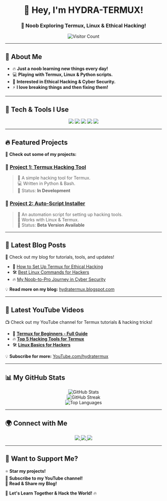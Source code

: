 <h1 align="center">👋 Hey, I'm HYDRA-TERMUX!</h1>
<h3 align="center">🚀 Noob Exploring Termux, Linux & Ethical Hacking!</h3>

<p align="center">
  <img src="https://visitor-badge.glitch.me/badge?page_id=HYDRA-TERMUX" alt="Visitor Count" />
</p>

---

## 🚀 About Me  
- 🔥 **Just a noob learning new things every day!**  
- 💻 **Playing with Termux, Linux & Python scripts.**  
- 🎯 **Interested in Ethical Hacking & Cyber Security.**  
- ⚡ **I love breaking things and then fixing them!**  

---

## 🔧 Tech & Tools I Use  
<p align="center">
  <img src="https://img.shields.io/badge/Termux-000000?style=for-the-badge&logo=gnubash&logoColor=white" />
  <img src="https://img.shields.io/badge/Linux-FCC624?style=for-the-badge&logo=linux&logoColor=black" />
  <img src="https://img.shields.io/badge/Python-3776AB?style=for-the-badge&logo=python&logoColor=white" />
  <img src="https://img.shields.io/badge/Bash-4EAA25?style=for-the-badge&logo=gnubash&logoColor=white" />
  <img src="https://img.shields.io/badge/GitHub-181717?style=for-the-badge&logo=github&logoColor=white" />
</p>

---

## 🔥 Featured Projects  
🚀 **Check out some of my projects:**  
### **🔹 [Project 1: Termux Hacking Tool](https://github.com/HYDRA-TERMUX/Project1)**
> 📌 A simple hacking tool for Termux.  
> 💻 Written in Python & Bash.  
> 🚀 Status: **In Development**  

### **🔹 [Project 2: Auto-Script Installer](https://github.com/HYDRA-TERMUX/Project2)**
> 📌 An automation script for setting up hacking tools.  
> 🔧 Works with Linux & Termux.  
> 🚀 Status: **Beta Version Available**  

---

## 📢 Latest Blog Posts  
📖 Check out my blog for tutorials, tools, and updates!  

- 📝 [How to Set Up Termux for Ethical Hacking](https://hydratermux.blogspot.com/post1)  
- 🛠️ [Best Linux Commands for Hackers](https://hydratermux.blogspot.com/post2)  
- 🔥 [My Noob-to-Pro Journey in Cyber Security](https://hydratermux.blogspot.com/post3)  

💡 **Read more on my blog:** [hydratermux.blogspot.com](https://hydratermux.blogspot.com)

---

## 🎥 Latest YouTube Videos  
📺 Check out my YouTube channel for Termux tutorials & hacking tricks!  

- 🔴 **[Termux for Beginners - Full Guide](https://YouTube.com/watch?v=video1)**  
- 🔥 **[Top 5 Hacking Tools for Termux](https://YouTube.com/watch?v=video2)**  
- 🛠️ **[Linux Basics for Hackers](https://YouTube.com/watch?v=video3)**  

💡 **Subscribe for more:** [YouTube.com/hydratermux](https://YouTube.com/hydratermux)

---

## 📊 My GitHub Stats  
<p align="center">
  <img src="https://github-readme-stats.vercel.app/api?username=HYDRA-TERMUX&show_icons=true&theme=tokyonight" alt="GitHub Stats" />
  <br>
  <img src="https://github-readme-streak-stats.herokuapp.com/?user=HYDRA-TERMUX&theme=tokyonight" alt="GitHub Streak" />
  <br>
  <img src="https://github-readme-stats.vercel.app/api/top-langs/?username=HYDRA-TERMUX&layout=compact&theme=tokyonight" alt="Top Languages" />
</p>

---

## 🌍 Connect with Me  
<p align="center">
  <a href="https://github.com/HYDRA-TERMUX">
    <img src="https://img.shields.io/badge/GitHub-HYDRA--TERMUX-181717?style=for-the-badge&logo=github" />
  </a>
  <a href="https://hydratermux.blogspot.com">
    <img src="https://img.shields.io/badge/Blogger-HYDRA--TERMUX-FF5722?style=for-the-badge&logo=blogger&logoColor=white" />
  </a>
  <a href="https://YouTube.com/hydratermux">
    <img src="https://img.shields.io/badge/YouTube-HYDRA--TERMUX-FF0000?style=for-the-badge&logo=youtube&logoColor=white" />
  </a>
</p>

---

## 🎯 Want to Support Me?  
⭐ **Star my projects!**  
🔔 **Subscribe to my YouTube channel!**  
📝 **Read & Share my Blog!**  

🚀 **Let's Learn Together & Hack the World!** 🔥  
